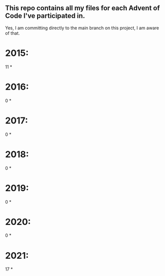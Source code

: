 ## This repo contains all my files for each Advent of Code I've participated in.

Yes, I am committing directly to the main branch on this project, I am aware of that.
# 2015:
11 *
# 2016:
0 *
# 2017:
0 *
# 2018:
0 *
# 2019:
0 *
# 2020:
0 *
# 2021:
17 *
